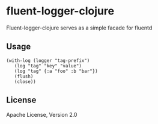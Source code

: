 # fluent-logger-clojure

Fluent-logger-clojure serves as a simple facade for fluentd

## Usage

    (with-log (logger "tag-prefix")
       (log "tag" "key" "value")
       (log "tag" {:a "foo" :b "bar"})
       (flush)
       (close))

## License

Apache License, Version 2.0

